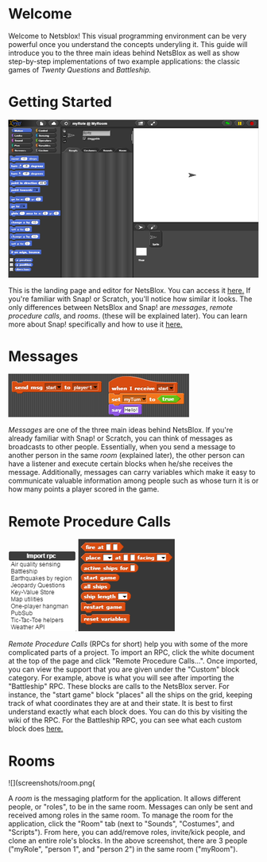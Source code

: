Welcome
=======

Welcome to Netsblox! This visual programming environment can be very
powerful once you understand the concepts underyling it. This guide will
introduce you to the three main ideas behind NetsBlox as well as show
step-by-step implementations of two example applications: the classic
games of *Twenty Questions* and *Battleship.*

Getting Started
===============

![](screenshots/home.PNG)

This is the landing page and editor for NetsBlox. You can access it
[here.](http://editor.netsblox.org) If you're familiar with Snap! or
Scratch, you'll notice how similar it looks. The only differences
between NetsBlox and Snap! are *messages*, *remote procedure calls*, and
*rooms*. (these will be explained later). You can learn more about Snap!
specifically and how to use it
[here.](http://snap.berkeley.edu/SnapManual.pdf)

Messages
========

![](screenshots/message.png)

*Messages* are one of the three main ideas behind NetsBlox. If you're
already familiar with Snap! or Scratch, you can think of messages as
broadcasts to other people. Essentially, when you send a message to
another person in the same *room* (explained later), the other person
can have a listener and execute certain blocks when he/she receives the
message. Additionally, messages can carry variables which make it easy
to communicate valuable information among people such as whose turn it
is or how many points a player scored in the game.

Remote Procedure Calls
======================

![](screenshots/rpc.png)
![](screenshots/rpcblocks.png)

*Remote Procedure Calls* (RPCs for short) help you with some of the more
complicated parts of a project. To import an RPC, click the white
document at the top of the page and click "Remote Procedure Calls...".
Once imported, you can view the support that you are given under the
"Custom" block category. For example, above is what you will see
after importing the "Battleship" RPC. These blocks are calls to the
NetsBlox server. For instance, the "start game" block "places" all the
ships on the grid, keeping track of what coordinates they are at and
their state. It is best to first understand exactly what each block
does. You can do this by visiting the wiki of the RPC. For the
Battleship RPC, you can see what each custom block does
[here.](https://github.com/NetsBlox/NetsBlox/wiki/Battleship-RPC)


Rooms
=====

![](screenshots/room.png{

A *room* is the messaging platform for the application. It allows
different people, or "roles", to be in the same room. Messages can only
be sent and received among roles in the same room. To manage the room
for the application, click the "Room" tab (next to "Sounds", "Costumes",
and "Scripts"). From here, you can add/remove roles, invite/kick people,
and clone an entire role's blocks. In the above screenshot, there are 3
people ("myRole", "person 1", and "person 2") in the same room
("myRoom").
